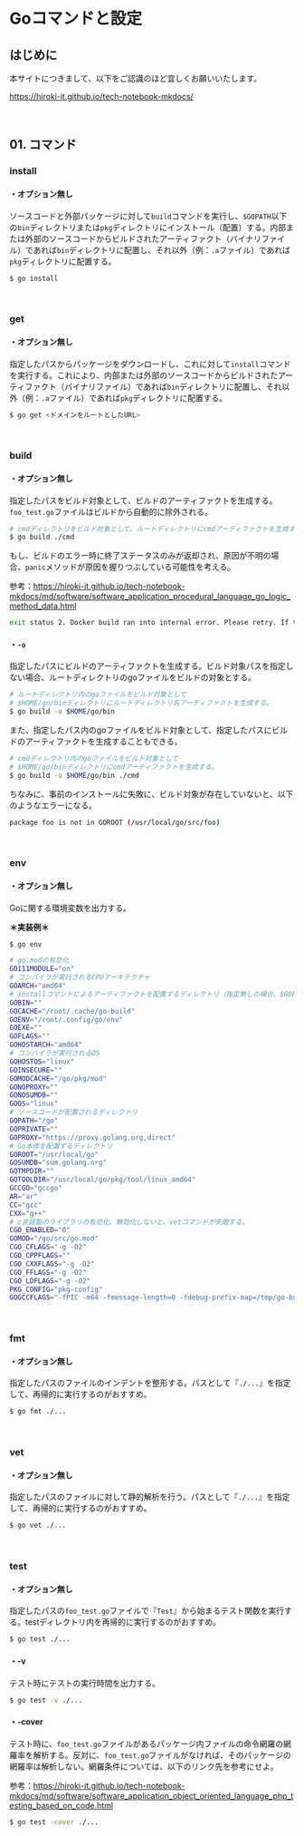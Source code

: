 # Goコマンドと設定

## はじめに

本サイトにつきまして、以下をご認識のほど宜しくお願いいたします。

https://hiroki-it.github.io/tech-notebook-mkdocs/

<br>

## 01. コマンド

### install

#### ・オプション無し

ソースコードと外部パッケージに対して```build```コマンドを実行し、```$GOPATH```以下の```bin```ディレクトリまたは```pkg```ディレクトリにインストール（配置）する。内部または外部のソースコードからビルドされたアーティファクト（バイナリファイル）であれば```bin```ディレクトリに配置し、それ以外（例：```.a```ファイル）であれば```pkg```ディレクトリに配置する。

```bash
$ go install
```

<br>

### get

#### ・オプション無し

指定したパスからパッケージをダウンロードし、これに対して```install```コマンドを実行する。これにより、内部または外部のソースコードからビルドされたアーティファクト（バイナリファイル）であれば```bin```ディレクトリに配置し、それ以外（例：```.a```ファイル）であれば```pkg```ディレクトリに配置する。

```bash
$ go get <ドメインをルートとしたURL>
```

<br>

### build

#### ・オプション無し

指定したパスをビルド対象として、ビルドのアーティファクトを生成する。```foo_test.go```ファイルはビルドから自動的に除外される。

```bash
# cmdディレクトリをビルド対象として、ルートディレクトリにcmdアーティファクトを生成する。
$ go build ./cmd
```

もし、ビルドのエラー時に終了ステータスのみが返却され、原因が不明の場合、```panic```メソッドが原因を握りつぶしている可能性を考える。

参考：https://hiroki-it.github.io/tech-notebook-mkdocs/md/software/software_application_procedural_language_go_logic_method_data.html

```bash
exit status 2. Docker build ran into internal error. Please retry. If this keeps happening, please open an issue..
```

#### ・```-o```

指定したパスにビルドのアーティファクトを生成する。ビルド対象パスを指定しない場合、ルートディレクトリのgoファイルをビルドの対象とする。

```bash
# ルートディレクトリ内のgoファイルをビルド対象として
# $HOME/go/binディレクトリにルートディレクトリ名アーティファクトを生成する。
$ go build -o $HOME/go/bin
```

また、指定したパス内のgoファイルをビルド対象として、指定したパスにビルドのアーティファクトを生成することもできる。

```bash
# cmdディレクトリ内のgoファイルをビルド対象として
# $HOME/go/binディレクトリにcmdアーティファクトを生成する。
$ go build -o $HOME/go/bin ./cmd
```

 ちなみに、事前のインストールに失敗に、ビルド対象が存在していないと、以下のようなエラーになる。

```bash
package foo is not in GOROOT (/usr/local/go/src/foo)
```

<br>

### env

#### ・オプション無し

Goに関する環境変数を出力する。

**＊実装例＊**

```bash
$ go env

# go.modの有効化
GO111MODULE="on"
# コンパイラが実行されるCPUアーキテクチャ
GOARCH="amd64"
# installコマンドによるアーティファクトを配置するディレクトリ（指定無しの場合、$GOPATH/bin）
GOBIN=""
GOCACHE="/root/.cache/go-build"
GOENV="/root/.config/go/env"
GOEXE=""
GOFLAGS=""
GOHOSTARCH="amd64"
# コンパイラが実行されるOS
GOHOSTOS="linux"
GOINSECURE=""
GOMODCACHE="/go/pkg/mod"
GONOPROXY=""
GONOSUMDB=""
GOOS="linux"
# ソースコードが配置されるディレクトリ
GOPATH="/go"
GOPRIVATE=""
GOPROXY="https://proxy.golang.org,direct"
# Go本体を配置するディレクトリ
GOROOT="/usr/local/go"
GOSUMDB="sum.golang.org"
GOTMPDIR=""
GOTOOLDIR="/usr/local/go/pkg/tool/linux_amd64"
GCCGO="gccgo"
AR="ar"
CC="gcc"
CXX="g++"
# c言語製のライブラリの有効化。無効化しないと、vetコマンドが失敗する。
CGO_ENABLED="0"
GOMOD="/go/src/go.mod"
CGO_CFLAGS="-g -O2"
CGO_CPPFLAGS=""
CGO_CXXFLAGS="-g -O2"
CGO_FFLAGS="-g -O2"
CGO_LDFLAGS="-g -O2"
PKG_CONFIG="pkg-config"
GOGCCFLAGS="-fPIC -m64 -fmessage-length=0 -fdebug-prefix-map=/tmp/go-build887404645=/tmp/go-build -gno-record-gcc-switches"
```

<br>

### fmt

#### ・オプション無し

指定したパスのファイルのインデントを整形する。パスとして『```./...```』を指定して、再帰的に実行するのがおすすめ。

```bash
$ go fmt ./...
```

<br>

### vet

#### ・オプション無し

指定したパスのファイルに対して静的解析を行う。パスとして『```./...```』を指定して、再帰的に実行するのがおすすめ。

```bash
$ go vet ./...
```

<br>

### test

#### ・オプション無し

指定したパスの```foo_test.go```ファイルで『```Test```』から始まるテスト関数を実行する。testディレクトリ内を再帰的に実行するのがおすすめ。

```bash
$ go test ./...
```

#### ・-v

テスト時にテストの実行時間を出力する。

```bash
$ go test -v ./...
```

#### ・-cover

テスト時に、```foo_test.go```ファイルがあるパッケージ内ファイルの命令網羅の網羅率を解析する。反対に、```foo_test.go```ファイルがなければ、そのパッケージの網羅率は解析しない。網羅条件については、以下のリンク先を参考にせよ。

参考：https://hiroki-it.github.io/tech-notebook-mkdocs/md/software/software_application_object_oriented_language_php_testing_based_on_code.html

```bash
$ go test -cover ./...
```


